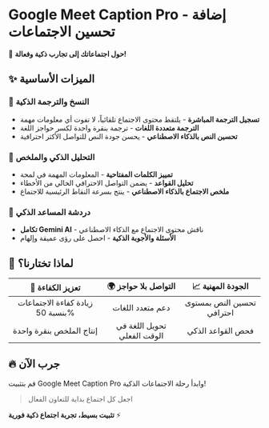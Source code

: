 # Google Meet Caption Pro - إضافة تحسين الاجتماعات

🚀 **حول اجتماعاتك إلى تجارب ذكية وفعالة!**

## ✨ الميزات الأساسية

### 📝 النسخ والترجمة الذكية
- **تسجيل الترجمة المباشرة** - يلتقط محتوى الاجتماع تلقائياً، لا تفوت أي معلومات مهمة
- **الترجمة متعددة اللغات** - ترجمة بنقرة واحدة لكسر حواجز اللغة
- **تحسين النص بالذكاء الاصطناعي** - يحسن جودة النص للتواصل الأكثر احترافية

### 🎯 التحليل الذكي والملخص
- **تمييز الكلمات المفتاحية** - المعلومات المهمة في لمحة
- **تحليل القواعد** - يضمن التواصل الاحترافي الخالي من الأخطاء
- **ملخص الاجتماع بالذكاء الاصطناعي** - ينتج بسرعة النقاط الرئيسية للاجتماع

### 🤖 دردشة المساعد الذكي
- **تكامل Gemini AI** - ناقش محتوى الاجتماع مع الذكاء الاصطناعي
- **الأسئلة والأجوبة الذكية** - احصل على رؤى عميقة وإلهام

## 🎁 لماذا تختارنا؟

| 💼 تعزيز الكفاءة | 🌍 التواصل بلا حواجز | 📈 الجودة المهنية |
|:---:|:---:|:---:|
| زيادة كفاءة الاجتماعات بنسبة 50% | دعم متعدد اللغات | تحسين النص بمستوى احترافي |
| إنتاج الملخص بنقرة واحدة | تحويل اللغة في الوقت الفعلي | فحص القواعد الذكي |

## 🔥 جرب الآن

قم بتثبيت Google Meet Caption Pro وابدأ رحلة الاجتماعات الذكية!

> اجعل كل اجتماع بداية للتعاون الفعال

**تثبيت بسيط، تجربة اجتماع ذكية فورية** ⚡
